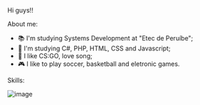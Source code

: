 Hi guys!!
    
About me:

- 📚 I'm studying Systems Development at "Etec de Peruíbe";
- 📖 I'm studying C#, PHP, HTML, CSS and Javascript;
- 🎵 I like CS:GO, love song;
- 🎮 I like to play soccer, basketball and eletronic games.

Skills:

![image](https://user-images.githubusercontent.com/84580101/159386471-f50d7d19-25f0-41ca-bc7e-d02599aa1a04.png)

   

